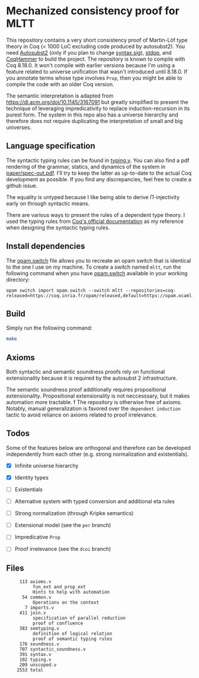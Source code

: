 # Mechanized consistency proof for MLTT
This repository contains a very short consistency proof of Martin-Löf
type theory in Coq (< 1000 LoC excluding code produced by autosubst2). You need
[Autosubst2](https://github.com/uds-psl/autosubst2) (only if
you plan to change [syntax.sig](syntax.sig)),
[stdpp](https://gitlab.mpi-sws.org/iris/stdpp), and
[CoqHammer](https://github.com/lukaszcz/coqhammer) to build the
project. The repository is known to compile with Coq 8.18.0. It
won't compile with earlier versions because I'm using a feature
related to universe unification that wasn't introduced until
8.18.0. If you annotate terms whose type involves `Prop`, then you
might be able to compile the code with an older Coq version.

The semantic interpretation is adapted from <https://dl.acm.org/doi/10.1145/3167091> but greatly simplified to present the technique of leveraging impredicativity to replace induction-recursion in its purest form. The system in this repo also has a universe hierarchy and therefore does not require duplicating the interpretation of small and big universes.

## Language specification
The syntactic typing rules can be found in [typing.v](typing.v). You
can also find a pdf rendering of the grammar, statics, and dynamics of
the system in [paper/spec-out.pdf](paper/spec-out.pdf). I'll try to
keep the latter as up-to-date to the actual Coq development as
possible. If you find any discrepancies, feel free to create a github
issue.

The equality is untyped because I like being able to derive
$\Pi$-injectivity early on through syntactic means.

There are various ways to present the rules of a dependent type
theory. I used the typing rules from [Coq's official documentation](https://coq.inria.fr/refman/language/cic.html) as my
reference when designing the syntactic typing rules.

## Install dependencies
The [opam.switch](opam.switch) file allows you to recreate an opam switch that is identical to the one I use on my machine. To create a switch named `mltt`, run the following command when you have [opam.switch](opam.switch) available in your working directory:
```
opam switch import opam.switch --switch mltt --repositories=coq-released=https://coq.inria.fr/opam/released,default=https://opam.ocaml.org
```

## Build
Simply run the following command:
```sh
make
```

## Axioms
Both syntactic and semantic soundness proofs rely on functional
extensionality because it is required by the autosubst 2
infrastructure.

The semantic soundness proof additionally requires propositional
extensionality. Propositional extensionality is not neccesssary, but
it makes automation more tractable.
f
The repository is otherwise free of axioms. Notably, manual
generalization is favored over the `dependent induction` tactic to avoid
reliance on axioms related to proof irrelevance.

## Todos
Some of the features below are orthogonal and therefore can be
developed independently from each other (e.g. strong normalization and
existentials).

- [x] Infinite universe hierarchy
- [x] Identity types
- [ ] Existentials
- [ ] Alternative system with typed conversion and additional eta
	  rules
- [ ] Strong normalization (through Kripke semantics)
- [ ] Extensional model (see the `per` branch)
- [ ] Impredicative `Prop`
- [ ] Proof irrelevance (see the `dcoi` branch)


## Files

```
     113 axioms.v
          fun_ext and prop_ext
          Hints to help with automation
      54 common.v
          Operations on the context
       7 imports.v
     411 join.v
          specification of parallel reduction
          proof of confluence
     383 semtyping.v
          definition of logical relation
          proof of semantic typing rules
     176 soundness.v
     707 syntactic_soundness.v
     391 syntax.v
     102 typing.v
     209 unscoped.v
    2553 total
```
